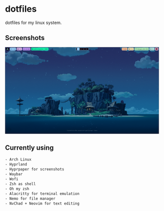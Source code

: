 # dotfiles

dotfiles for my linux system.

## Screenshots

![screenshot1](Screenshots/Screenshot_1.png)

## Currently using

    - Arch Linux
    - Hyprland
    - Hyprpaper for screenshots
    - Waybar
    - Wofi
    - Zsh as shell
    - Oh my zsh
    - Alacritty for terminal emulation
    - Nemo for file manager
    - NvChad + Neovim for text editing
